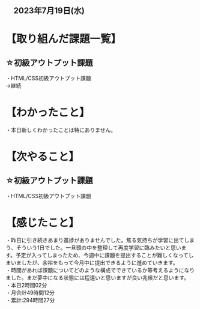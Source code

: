 ## 　2023年7月19日(水)
# 【取り組んだ課題一覧】
## ☆初級アウトプット課題
・HTML/CSS初級アウトプット課題<br>
→継続<br>
# 【わかったこと】
・本日新しくわかったことは特にありません。<br>
# 【次やること】
## ☆初級アウトプット課題
・HTML/CSS初級アウトプット課題<br>
# 【感じたこと】
・昨日に引き続きあまり進捗がありませんでした。焦る気持ちが学習に出てしまう、そういう1日でした。一旦頭の中を整理して再度学習に臨みたいと思います。予定が入ってしまったため、今週中に課題を提出することが難しくなってしまいましたが、余裕をもって今月中に提出できるように進めていきます。<br>
・時間があれば課題についてどのような構成でできているか等考えるようになりました。まだ夢中になる状態には程遠いと思いますが良い兆候だと思います。<br>
・本日2時間02分<br>
・月合計49時間12分<br>
・累計:294時間27分<br>
